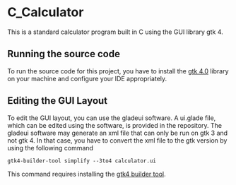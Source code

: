 # C_Calculator

This is a standard calculator program built in C using the GUI library gtk 4.

## Running the source code
To run the source code for this project, you have to install the [gtk 4.0](https://www.gtk.org/) library on your machine and configure your IDE appropriately.
## Editing the GUI Layout
To edit the GUI layout, you can use the gladeui software. A ui.glade file, which can be edited using the software, is provided in the repository. The gladeui software may generate an xml file that can only be run on gtk 3 and not gtk 4. In that case, you have to convert the xml file to the gtk version by using the following command
````
gtk4-builder-tool simplify --3to4 calculator.ui
````
This command requires installing the [gtk4 builder tool](https://www.gtk.org/docs/installations/windows/).
